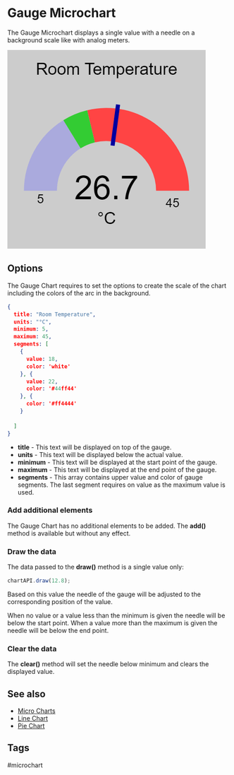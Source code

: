 # Gauge Microchart

The Gauge Microchart displays a single value with a needle on a background scale like with analog meters.

![GaugeChart Screenshot](/microchart-gauge.png)


## Options

The Gauge Chart requires to set the options to create the scale of the chart
including the colors of the arc in the background.

```JSON
{
  title: "Room Temperature",
  units: "°C",
  minimum: 5,
  maximum: 45,
  segments: [
    {
      value: 18,
      color: 'white'
    }, {
      value: 22,
      color: '#44ff44'
    }, {
      color: '#ff4444'
    }

  ]
}
```

* **title** - This text will be displayed on top of the gauge. 
* **units** - This text will be displayed below the actual value. 
* **minimum** - This text will be displayed at the start point of the gauge.
* **maximum** - This text will be displayed at the end point of the gauge.
* **segments** - This array contains upper value and color of gauge segments. The last segment requires on value as the maximum value is used.


### Add additional elements

The Gauge Chart has no additional elements to be added. The **add()** method is available but without any effect.


### Draw the data

The data passed to the **draw()** method is a single value only:

```Javascript
chartAPI.draw(12.8);
```

Based on this value the needle of the gauge will be adjusted to the corresponding position of the value.

When no value or a value less than the minimum is given the needle will be below the start point.
When a value more than the maximum is given the needle will be below the end  point.


### Clear the data

The **clear()** method will set the needle below minimum and clears the displayed value.


## See also

* [Micro Charts](/microcharts.md)
* [Line Chart](/microchart-line.md)
* [Pie Chart](/microchart-pie.md)


## Tags

#microchart

